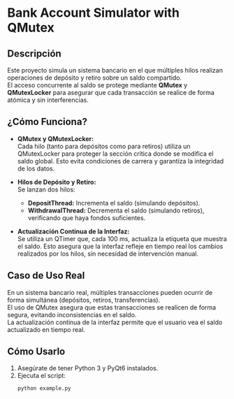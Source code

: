 # Bank Account Simulator with QMutex

## Descripción

Este proyecto simula un sistema bancario en el que múltiples hilos realizan operaciones de depósito y retiro sobre un saldo compartido.  
El acceso concurrente al saldo se protege mediante **QMutex** y **QMutexLocker** para asegurar que cada transacción se realice de forma atómica y sin interferencias.

## ¿Cómo Funciona?

- **QMutex y QMutexLocker:**  
  Cada hilo (tanto para depósitos como para retiros) utiliza un QMutexLocker para proteger la sección crítica donde se modifica el saldo global. Esto evita condiciones de carrera y garantiza la integridad de los datos.

- **Hilos de Depósito y Retiro:**  
  Se lanzan dos hilos:
  - **DepositThread:** Incrementa el saldo (simulando depósitos).
  - **WithdrawalThread:** Decrementa el saldo (simulando retiros), verificando que haya fondos suficientes.
  
- **Actualización Continua de la Interfaz:**  
  Se utiliza un QTimer que, cada 100 ms, actualiza la etiqueta que muestra el saldo. Esto asegura que la interfaz refleje en tiempo real los cambios realizados por los hilos, sin necesidad de intervención manual.

## Caso de Uso Real

En un sistema bancario real, múltiples transacciones pueden ocurrir de forma simultánea (depósitos, retiros, transferencias).  
El uso de QMutex asegura que estas transacciones se realicen de forma segura, evitando inconsistencias en el saldo.  
La actualización continua de la interfaz permite que el usuario vea el saldo actualizado en tiempo real.

## Cómo Usarlo

1. Asegúrate de tener Python 3 y PyQt6 instalados.
2. Ejecuta el script:
   ```bash
   python example.py